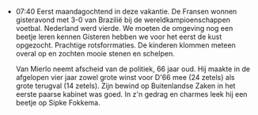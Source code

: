 - 07:40 	Eerst maandagochtend in deze vakantie. De Fransen wonnen gisteravond met 3-0 van Brazilië bij de wereldkampioenschappen voetbal. Nederland werd vierde. We moeten de omgeving nog een beetje leren kennen Gisteren hebben we voor het eerst de kust opgezocht. Prachtige rotsforrmaties. De kinderen klommen meteen overal op en zochten mooie stenen en schelpen. 
  
  Van Mierlo neemt afscheid van de politiek, 66 jaar oud. Hij maakte in de afgelopen vier jaar zowel grote winst voor D'66 mee (24 zetels) als grote terugval (14 zetels). Zijn bewind op Buitenlandse Zaken in het eerste paarse kabinet was goed. In z'n gedrag en charmes leek hij een beetje op Sipke Fokkema.